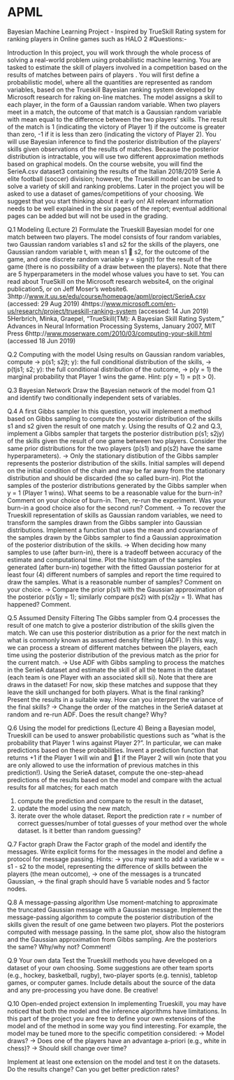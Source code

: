 # APML
Bayesian Machine Learning Project - Inspired by TrueSkill Rating system for ranking players in Online games such as HALO 2
#Questions:-

Introduction
In this project, you will work through the whole process of solving a real-world problem using
probabilistic machine learning. You are tasked to estimate the skill of players involved in a competition
based on the results of matches between pairs of players . You will first define a probabilistic model,
where all the quantities are represented as random variables, based on the Trueskill Bayesian ranking
system developed by Microsoft research for raking on-line matches. The model assigns a skill to each
player, in the form of a Gaussian random variable. When two players meet in a match, the outcome of
that match is a Gaussian random variable with mean equal to the difference between the two players’
skills. The result of the match is 1 (indicating the victory of Player 1) if the outcome is greater than
zero, -1 if it is less than zero (indicating the victory of Player 2).
You will use Bayesian inference to find the posterior distribution of the players’ skills given observations
of the results of matches. Because the posterior distribution is intractable, you will use two
different approximation methods based on graphical models.
On the course website, you will find the SerieA.csv dataset3 containing the results of the Italian
2018/2019 Serie A elite football (soccer) division; however, the Trueskill model can be used to solve
a variety of skill and ranking problems. Later in the project you will be asked to use a dataset of
games/competitions of your choosing. We suggest that you start thinking about it early on!
All relevant information needs to be well
explained in the six pages of the report; eventual additional pages can be added but will not be used
in the grading.

Q.1 Modeling (Lecture 2)
Formulate the Trueskill Bayesian model for one match between two players. The model consists
of four random variables, two Gaussian random variables s1 and s2 for the skills of the players,
one Gaussian random variable t, with mean s1 􀀀 s2, for the outcome of the game, and one discrete
random variable y = sign(t) for the result of the game (there is no possibility of a draw between
the players). Note that there are 5 hyperparameters in the model whose values you have to set. You
can read about TrueSkill on the Microsoft research website4, on the original publication5, or on Jeff
Moser’s website6.
3http://www.it.uu.se/edu/course/homepage/apml/project/SerieA.csv (accessed: 29 Aug
2019)
4https://www.microsoft.com/en-us/research/project/trueskill-ranking-system (accessed:
14 Jun 2019)
5Herbrich, Minka, Graepel, “TrueSkill(TM): A Bayesian Skill Rating System,” Advances in Neural Information
Processing Systems, January 2007, MIT Press
6http://www.moserware.com/2010/03/computing-your-skill.html (accessed 18 Jun 2019)

Q.2 Computing with the model
Using results on Gaussian random variables, compute
-> p(s1; s2jt; y): the full conditional distribution of the skills,
-> p(tjs1; s2; y): the full conditional distribution of the outcome,
-> p(y = 1) the marginal probability that Player 1 wins the game. Hint: p(y = 1) = p(t > 0).

Q.3 Bayesian Network
Draw the Bayesian network of the model from Q.1 and identify two conditionally independent sets of
variables.

Q.4 A first Gibbs sampler 
In this question, you will implement a method based on Gibbs sampling to compute the posterior
distribution of the skills s1 and s2 given the result of one match y.
Using the results of Q.2 and Q.3, implement a Gibbs sampler that targets the posterior distribution
p(s1; s2jy) of the skills given the result of one game between two players. Consider the same prior
distributions for the two players (p(s1) and p(s2) have the same hyperparameters).
-> Only the stationary distibution of the Gibbs sampler represents the posterior distribution of
the skills. Initial samples will depend on the initial condition of the chain and may be far
away from the stationary distribution and should be discarded (the so called burn-in).
Plot the samples of the posterior distributions generated by the Gibbs sampler when y = 1
(Player 1 wins). What seems to be a reasonable value for the burn-in? Comment on your
choice of burn-in. Then, re-run the experiment. Was your burn-in a good choice also for the
second run? Comment.
-> To recover the Trueskill representation of skills as Gaussian random variables, we need to
transform the samples drawn from the Gibbs sampler into Gaussian distributions. Implement
a function that uses the mean and covariance of the samples drawn by the Gibbs sampler to
find a Gaussian approximation of the posterior distribution of the skills.
-> When deciding how many samples to use (after burn-in), there is a tradeoff between accuracy
of the estimate and computational time. Plot the histogram of the samples generated (after
burn-in) together with the fitted Gaussian posterior for at least four (4) different numbers of
samples and report the time required to draw the samples. What is a reasonable number of
samples? Comment on your choice.
-> Compare the prior p(s1) with the Gaussian approximation of the posterior p(s1jy = 1);
similarly compare p(s2) with p(s2jy = 1). What has happened? Comment.

Q.5 Assumed Density Filtering 
The Gibbs sampler from Q.4 processes the result of one match to give a posterior distribution of
the skills given the match. We can use this posterior distribution as a prior for the next match in
what is commonly known as assumed density filtering (ADF). In this way, we can process a stream
of different matches between the players, each time using the posterior distribution of the previous
match as the prior for the current match.
-> Use ADF with Gibbs sampling to process the matches in the SerieA dataset and estimate
the skill of all the teams in the dataset (each team is one Player with an associated skill si).
Note that there are draws in the dataset! For now, skip these matches and suppose that they
leave the skill unchanged for both players.
What is the final ranking? Present the results in a suitable way. How can you interpret the
variance of the final skills?
-> Change the order of the matches in the SerieA dataset at random and re-run ADF. Does the
result change? Why?

Q.6 Using the model for predictions (Lecture 4)
Being a Bayesian model, Trueskill can be used to answer probabilistic questions such as “what is the
probability that Player 1 wins against Player 2?”. In particular, we can make predictions based on
these probabilities. Invent a prediction function that returns +1 if the Player 1 will win and 􀀀1 if the
Player 2 will win (note that you are only allowed to use the information of previous matches in this
prediction!).
Using the SerieA dataset, compute the one-step-ahead predictions of the results based on the model
and compare with the actual results for all matches; for each match
1. compute the prediction and compare to the result in the dataset,
2. update the model using the new match,
3. iterate over the whole dataset.
Report the prediction rate
r = number of correct guesses/number of total guesses
of your method over the whole dataset. Is it better than random guessing?

Q.7 Factor graph
Draw the Factor graph of the model and identify the messages. Write explicit forms for the messages
in the model and define a protocol for message passing. Hints:
-> you may want to add a variable w = s1 - s2 to the model, representing the difference of
skills between the players (the mean outcome),
-> one of the messages is a truncated Gaussian,
-> the final graph should have 5 variable nodes and 5 factor nodes.

Q.8 A message-passing algorithm 
Use moment-matching to approximate the truncated Gaussian message with a Gaussian message.
Implement the message-passing algorithm to compute the posterior distribution of the skills given the
result of one game between two players. Plot the posteriors computed with message passing. In the
same plot, show also the histogram and the Gaussian approximation from Gibbs sampling. Are the
posteriors the same? Why/why not? Comment!

Q.9 Your own data
Test the Trueskill methods you have developed on a dataset of your own choosing. Some suggestions
are other team sports (e.g., hockey, basketball, rugby), two-player sports (e.g. tennis), tabletop games,
or computer games. Include details about the source of the data and any pre-processing you have
done. Be creative!

Q.10 Open-ended project extension
In implementing Trueskill, you may have noticed that both the model and the inference algorithms
have limitations. In this part of the project you are free to define your own extensions of the model
and of the method in some way you find interesting. For example, the model may be tuned more to
the specific competition considered:
-> Model draws?
-> Does one of the players have an advantage a-priori (e.g., white in chess)?
-> Should skill change over time?

Implement at least one extension on the model and test it on the datasets. Do the results change? Can
you get better prediction rates?
